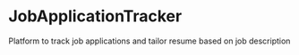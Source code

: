 # JobApplicationTracker
Platform to track job applications and tailor resume based on job description
